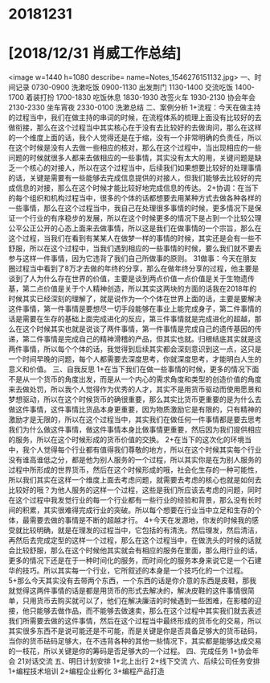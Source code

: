 # 20181231

# [2018/12/31 肖威工作总结]
<image w=1440 h=1080 describe= name=Notes_1546276151132.jpg>
一、时间记录
0730-0900 洗漱吃饭
0900-1130 出发荆门
1130-1400 交流吃饭
1400-1700 着装打扮
1700-1830 吃饭休息
1830-1930 改签火车
1930-2130 协会年会
2130-2330 坐车宵夜
2330-0100 洗漱总结
二、案例分析
1+流程：今天在做主持的过程当中，我们在做主持的串词的时候，在流程体系的梳理上面没有比较好的去做衔接，那么在这个过程当中其实核心在于没有去比较好的去做询问，那么在这样的一个维度上面的话，我个人觉得还是在于缩，没有一个非常明确的负责任，所以在这个时候是没有人去做一些相应的核对，那么在这个过程中，当出现相应的一些问题的时候就很多人都来去做相应的一些事情，其实没有太大的用，关键问题是缺乏一个核心的对接人，所以在这个过程当中，后续我们如果想要比较好的处理事情的话，关键是需要有一些能够去完成信息提供的对接人，但我们能够去比较好的完成信息的对接，那么在这个时候才能比较好地完成信息的传达。
2+协调：在当下的每个组织和机构过程当中，很多的个体的话都想要去用某种方式去做各种各样的一些事情，那么在这个过程当中，我自己在处理很多事情的时候，更多情况下是保证一个行业的有序稳步的发展，所以在这个时候更多的情况下是占到一个比较公理公平公正公开的心态上面来去做事情，所以这是我们在做事情的一个宗旨，那么在这个过程，当我们在看到有某某人在做梦一样的事情的时候，其实还是会有一些不舒服，所以在这个过程中，当我们遇到相应的一些事情的时候，要么我们就不要去参与这样一件事情，因为它违背了我们自己所做事的原则。
31做事：今天在朋友圈过程当中看到了8万才去做的年终的分享，那么在做年终分享的过程，他主要是谈到了人为什么存在世界的价值，主要是谈到两点价值一点价值是关于生物遗传基，第二点价值是关于个人精神创造，所以其实这两块的方面的话我在2018年的时候其实已经深刻的理解了，就是说作为一个个体在世界上面的话，主要是要解决这件事情，第一件事情是要想尽一切手段能够在事业上能完成身子，第二件事情的话是需要在生存的基础上面完成进化的反应，第三件事情就是完成进化的超越，那么在这个时候其实也就是说谈了两件事情，第一件事情是完成自己的遗传基因的传递，第二件事情是完成自己的精神滑稽的产品，但其实也就。归根结底其实就是这两件事情，所以每个个体的话，我觉得到后续其实都会深刻意识到这一点，这只是一个时间早晚的问题，每个人都需要去深度思考，你就深度思考，才能明白人生的意义和价值。
三、自我反思
1+在当下我们在做一些事情的时候，更多的情况下面不是从一个货币的角度出发，而是从一个内心的需求角度和类型的创造价值的角度来去做处罚，所以我个人觉得作为优秀的人才，其实不是用货币驱动而使用愿景和梦想驱动，所以在这个时候货币的确很重要，那么其实比货币更重要的是为什么去做这件事情，这件事情比货品本身更重要，因为物质激励它是有限的，只有精神的激励才是无限的，所以在这个过程当中，其实我们在做任何一件事情都是要去思考我们为什么做这件事情，做这件事情本身比做事情更重要，然后因为我们提供相应的服务，所以在这个时候形成的货币价值的交换。
2+在当下的这次化的环境当中，我个人觉得每个行业都有值得我们尊敬的地方，所以在这个时候其实每个行业没有谁高谁低之分，都是他为别人服务的一个过程，所以其实你是在为别人服务的过程中所形成的世界货币，然后在这个时候形成的哦，社会化生存的一种可能性，所以我们其实在这样一个维度上面去考虑问题，就需要去考虑的核心也就是如何去比较好的哦？为他人服务的这样一个过程，这些是我们所应该去考虑的问题，同时在这个过程中我发觉行业的每一个行业都有一些行业的经验和背景，那么没有长时间的积累，其实很难得完成行业的突破。所以每个想要在行业当中立足和生存的个体，最需要去做的事情是不断的超越才行。
4+今天在发源地，你发的时候我的感受就比较明确，就是在理发的过程当中，它包括的有清洗，然后理发，然后清洁，再然后去完成定型的这样一个过程，那么在这个过程当中，在做洗头的时候的话就会比较舒服，那么在这个时候他其实就会有相应的服务在里面，那么用行业的话，更多的情况下还是在于一种时间化的服务，而时间化的服务本身来说它是一个石建华的技巧。所以其实每一个行业，它所叙述的本身是一个技巧化的一个过程。
5+那么今天其实没有去带两个东西，一个东西的话是你介意的东西是皮鞋，那我就觉得这两件事情的话是都是用货币的形式去解决的，解决皮鞋的这件事情很简单，只用货币去购买就可以了，他们在解决廉洁的时候遇到一些困难，在影楼的迎接，他只能够去做作品，而不能够去做速卖，那么在这个过程中其实我们就去表述我们所需要去做的这件事情，然后在这个过程当中最终形成的货币化的交易，所以其实很多东西不是说可能还是不可能，而是关键是你是否具备足够大的货币砝码，当你的货币砝码足够大，在不违背各种的其他一些情况下，其实都是能够达成交易的一枝花，所以关键是你的筹码是否足够大的一个过程。
四、完成任务
1+协会年会
21对话交流
五、明日计划安排
1+北上出行
2+线下交流
六、后续公司任务安排
1+编程技术培训
 2+编程企业孵化
3+编程产品打造
